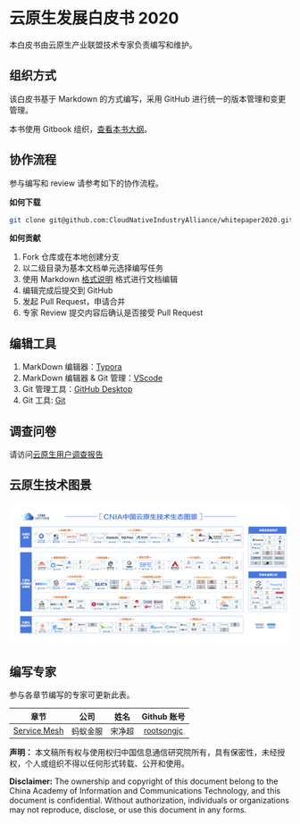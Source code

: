 # 云原生发展白皮书 2020

本白皮书由云原生产业联盟技术专家负责编写和维护。

## 组织方式

该白皮书基于 Markdown 的方式编写，采用 GitHub 进行统一的版本管理和变更管理。

本书使用 Gitbook 组织，[查看本书大纲](https://github.com/CloudNativeIndustryAlliance/whitepaper2020/blob/master/SUMMARY.md)。

## 协作流程

参与编写和 review 请参考如下的协作流程。

**如何下载**

```bash
git clone git@github.com:CloudNativeIndustryAlliance/whitepaper2020.git
```

**如何贡献**

1. Fork 仓库或在本地创建分支
1. 以二级目录为基本文档单元选择编写任务
1. 使用 Markdown [格式说明](http://www.markdown.cn/) 格式进行文档编辑
1. 编辑完成后提交到 GitHub
1. 发起 Pull Request，申请合并
1. 专家 Review 提交内容后确认是否接受 Pull Request

## 编辑工具

1. MarkDown 编辑器：[Typora](https://typora.io)
1. MarkDown 编辑器 & Git 管理：[VScode](https://code.visualstudio.com/)
1. Git 管理工具：[GitHub Desktop](https://desktop.github.com)
1. Git 工具: [Git](https://git-scm.com/)

## 调查问卷

请访问[云原生用户调查报告](https://www.wjx.cn/jq/73578301.aspx)

## 云原生技术图景

![云原生技术生态图景](imgs/cnia_landscape.jpg)


## 编写专家

参与各章节编写的专家可更新此表。

|      章节      | 公司 | 姓名 | Github 账号 |
| :------------: | :----------: | :--------: | :----: |
|    [Service Mesh](ch3/service-mesh.md)  | 蚂蚁金服 | 宋净超 | [rootsongjc](https://github.com/rootsongjc) |

**声明：** 本文稿所有权与使用权归中国信息通信研究院所有，具有保密性，未经授权，个人或组织不得以任何形式转载、公开和使用。

**Disclaimer:** The ownership and copyright of this document belong to the China Academy of Information and Communications Technology, and this document is confidential. Without authorization, individuals or organizations may not reproduce, disclose, or use this document in any forms.